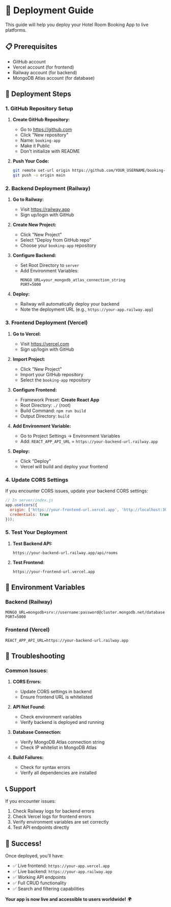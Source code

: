 # 🚀 Deployment Guide

This guide will help you deploy your Hotel Room Booking App to live platforms.

## 📋 Prerequisites

- GitHub account
- Vercel account (for frontend)
- Railway account (for backend)
- MongoDB Atlas account (for database)

## 🎯 Deployment Steps

### 1. GitHub Repository Setup

1. **Create GitHub Repository:**
   - Go to https://github.com
   - Click "New repository"
   - Name: `booking-app`
   - Make it Public
   - Don't initialize with README

2. **Push Your Code:**
   ```bash
   git remote set-url origin https://github.com/YOUR_USERNAME/booking-app.git
   git push -u origin main
   ```

### 2. Backend Deployment (Railway)

1. **Go to Railway:**
   - Visit https://railway.app
   - Sign up/login with GitHub

2. **Create New Project:**
   - Click "New Project"
   - Select "Deploy from GitHub repo"
   - Choose your `booking-app` repository

3. **Configure Backend:**
   - Set Root Directory to `server`
   - Add Environment Variables:
     ```
     MONGO_URL=your_mongodb_atlas_connection_string
     PORT=5000
     ```

4. **Deploy:**
   - Railway will automatically deploy your backend
   - Note the deployment URL (e.g., `https://your-app.railway.app`)

### 3. Frontend Deployment (Vercel)

1. **Go to Vercel:**
   - Visit https://vercel.com
   - Sign up/login with GitHub

2. **Import Project:**
   - Click "New Project"
   - Import your GitHub repository
   - Select the `booking-app` repository

3. **Configure Frontend:**
   - Framework Preset: **Create React App**
   - Root Directory: `./` (root)
   - Build Command: `npm run build`
   - Output Directory: `build`

4. **Add Environment Variable:**
   - Go to Project Settings → Environment Variables
   - Add: `REACT_APP_API_URL` = `https://your-backend-url.railway.app`

5. **Deploy:**
   - Click "Deploy"
   - Vercel will build and deploy your frontend

### 4. Update CORS Settings

If you encounter CORS issues, update your backend CORS settings:

```javascript
// In server/index.js
app.use(cors({
  origin: ['https://your-frontend-url.vercel.app', 'http://localhost:3000'],
  credentials: true
}));
```

### 5. Test Your Deployment

1. **Test Backend API:**
   ```
   https://your-backend-url.railway.app/api/rooms
   ```

2. **Test Frontend:**
   ```
   https://your-frontend-url.vercel.app
   ```

## 🔧 Environment Variables

### Backend (Railway)
```
MONGO_URL=mongodb+srv://username:password@cluster.mongodb.net/database
PORT=5000
```

### Frontend (Vercel)
```
REACT_APP_API_URL=https://your-backend-url.railway.app
```

## 🐛 Troubleshooting

### Common Issues:

1. **CORS Errors:**
   - Update CORS settings in backend
   - Ensure frontend URL is whitelisted

2. **API Not Found:**
   - Check environment variables
   - Verify backend is deployed and running

3. **Database Connection:**
   - Verify MongoDB Atlas connection string
   - Check IP whitelist in MongoDB Atlas

4. **Build Failures:**
   - Check for syntax errors
   - Verify all dependencies are installed

## 📞 Support

If you encounter issues:
1. Check Railway logs for backend errors
2. Check Vercel logs for frontend errors
3. Verify environment variables are set correctly
4. Test API endpoints directly

## 🎉 Success!

Once deployed, you'll have:
- ✅ Live frontend: `https://your-app.vercel.app`
- ✅ Live backend: `https://your-app.railway.app`
- ✅ Working API endpoints
- ✅ Full CRUD functionality
- ✅ Search and filtering capabilities

**Your app is now live and accessible to users worldwide!** 🌍 